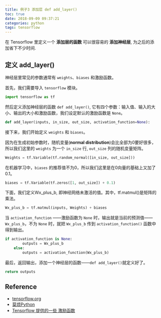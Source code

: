 ```yaml
---
title: 例子3 添加层 def add_layer()
toc: true
date: 2018-09-09 09:37:21
categories: python
tags: tensorflow
---
```


在 Tensorflow 里定义一个 **添加层的函数** 可以很容易的 **添加神经层**, 为之后的添加省下不少时间.

<!-- more -->

## 定义 add_layer() 

神经层里常见的参数通常有 `weights`、`biases` 和激励函数。

首先，我们需要导入 `tensorflow` 模块。

```python
import tensorflow as tf
```

然后定义添加神经层的函数 `def add_layer()`, 它有四个参数：输入值、输入的大小、输出的大小和激励函数，我们设定默认的激励函数是 `None`。

```python
def add_layer(inputs, in_size, out_size, activation_function=None):    
```

接下来，我们开始定义 `weights` 和 `biases`。

因为在生成初始参数时，随机变量(**normal distribution**)会比全部为0要好很多，所以我们这里的 `weights` 为一个 `in_size` 行, `out_size` 列的随机变量矩阵。

```python
Weights = tf.Variable(tf.random_normal([in_size, out_size]))
```

在机器学习中，`biases` 的推荐值不为0，所以我们这里是在0向量的基础上又加了0.1。

```python
biases = tf.Variable(tf.zeros([1, out_size]) + 0.1)
```

下面，我们定义Wx_plus_b, 即神经网络未激活的值。其中，tf.matmul()是矩阵的乘法。

```python
Wx_plus_b = tf.matmul(inputs, Weights) + biases
```

当 `activation_function` ——激励函数为 `None` 时，输出就是当前的预测值——`Wx_plus_b`，不为 `None` 时，就把 `Wx_plus_b` 传到 `activation_function()` 函数中得到输出。

```python
if activation_function is None:
        outputs = Wx_plus_b
    else:
        outputs = activation_function(Wx_plus_b)
```

最后，返回输出，添加一个神经层的函数——`def add_layer()`就定义好了。

```python
return outputs
```

## Reference

- [tensorflow.org][1]
- [莫烦Python][2]
- [Tensorflow 提供的一些 激励函数][5]

[1]: https://www.tensorflow.org/
[2]: https://morvanzhou.github.io/tutorials/machine-learning/tensorflow/
[3]: https://github.com/MorvanZhou/Tensorflow-Tutorial
[4]: /2018/09/07/tensorflow-2-6-A-activation-function/
[5]: https://www.tensorflow.org/api_guides/python/nn

